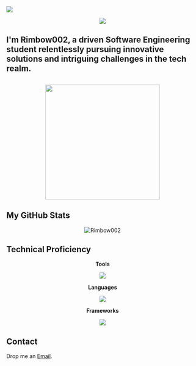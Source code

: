 <img src="https://user-images.githubusercontent.com/73097560/115834477-dbab4500-a447-11eb-908a-139a6edaec5c.gif">
<p align="center"> <img src="https://readme-typing-svg.herokuapp.com?font=Time+New+Roman&color=cyan&size=25&width=600&height=40&lines=Rimbow002"></p>

<h2>I'm Rimbow002, a driven Software Engineering student relentlessly pursuing innovative solutions and intriguing challenges in the tech realm.<h2>

<p align="center"><img src="https://cdn.dribbble.com/users/1277312/screenshots/14733298/media/39b1045e593737587dd60e42c8422d1f.gif" width="300"/></p>

<h2>My GitHub Stats</h2>
<p align="center"><img src="https://github-readme-stats.vercel.app/api/top-langs?username=Rimbow002&show_icons=true&theme=dark&locale=en&layout=compact" alt="Rimbow002"/></p>

<h2>Technical Proficiency</h2>
<p align="center">
  <b>Tools</b>
</p>
<p align="center">
  <a href="https://skillicons.dev">
    <img src="https://skillicons.dev/icons?i=azure,git,github,idea,mysql,netlify,postman,visualstudio&perline=4" />
  </a>
</p>


<p align="center">
  <b>Languages</b>
</p>
<p align="center">
  <a href="https://skillicons.dev">
    <img src="https://skillicons.dev/icons?i=cs,cpp,css,gherkin,html,java,js,py&perline=4" />
  </a>
</p>

<p align="center">
  <b>Frameworks</b>
</p>
<p align="center">
  <a href="https://skillicons.dev">
    <img src="https://skillicons.dev/icons?i=firebase,dotnet,spring,tailwind&perline=4" />
  </a>
</p>

<h2>Contact</h2>
<p>Drop me an <a href="mailto:enzotrujilloacosta@gmail.com">Email</a>.</p>
